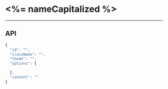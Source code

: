 # <%= nameCapitalized %>
---


## API

```javascript
{
  "id": "",
  "className": "",
  "theme": "",
  "options": {

  },
  "content": ""
}
```